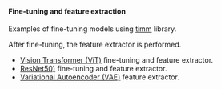 #### Fine-tuning and feature extraction

Examples of fine-tuning models using [timm](https://timm.fast.ai/) library.

After fine-tuning, the feature extractor is performed.

   * [Vision Transformer (ViT)](ViT_Fine_Tuning.ipynb) fine-tuning and feature extractor.
   * [ResNet50)](ResNet50_Fine_Tuning.ipynb) fine-tuning and feature extractor.
   * [Variational Autoencoder (VAE)](VAE_feature_extractor.ipynb) feature extractor.
